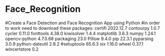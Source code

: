 # Face_Recognition
#Create a Face Detection and Face Recognition App using Python
#in order to work need to download these packages:
certifi         2022.12.7
contourpy       1.0.7
cycler          0.11.0
fonttools       4.38.0
kiwisolver      1.4.4
matplotlib      3.6.3
numpy           1.24.1
opencv-python   4.7.0.68
packaging       23.0
Pillow          9.4.0
pip             22.3.1
pyparsing       3.0.9
python-dateutil 2.8.2
#setuptools      65.6.3
six             1.16.0
wheel           0.37.1
wincertstore    0.2
